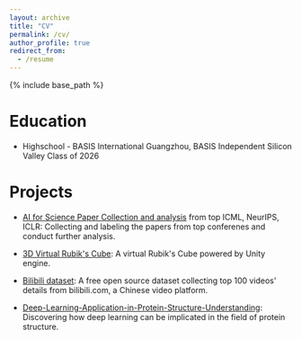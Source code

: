 ```yaml
---
layout: archive
title: "CV"
permalink: /cv/
author_profile: true
redirect_from:
  - /resume
---
```


{% include base_path %}

Education
======
* Highschool - BASIS International Guangzhou, BASIS Independent Silicon Valley Class of 2026


Projects
======
* [AI for Science Paper Collection and analysis](https://github.com/Zixuan-Wang1215/AI_for_Science_paper_collection) from top ICML, NeurIPS, ICLR: Collecting and labeling the papers from top conferenes and conduct further analysis.

* [3D Virtual Rubik's Cube](https://github.com/Zixuan-Wang1215/3D-Virtual-Rubiks-Cube): A virtual Rubik's Cube powered by Unity engine.

* [Bilibili dataset](https://github.com/Zixuan-Wang1215/Bilibili_Dataset): A free open source dataset collecting top 100 videos' details from bilibili.com, a Chinese video platform.

* [Deep-Learning-Application-in-Protein-Structure-Understanding](https://github.com/Zixuan-Wang1215/Deep-Learning-Application-in-Protein-Structure-Understanding): Discovering how deep learning can be implicated in the field of protein structure.
  

